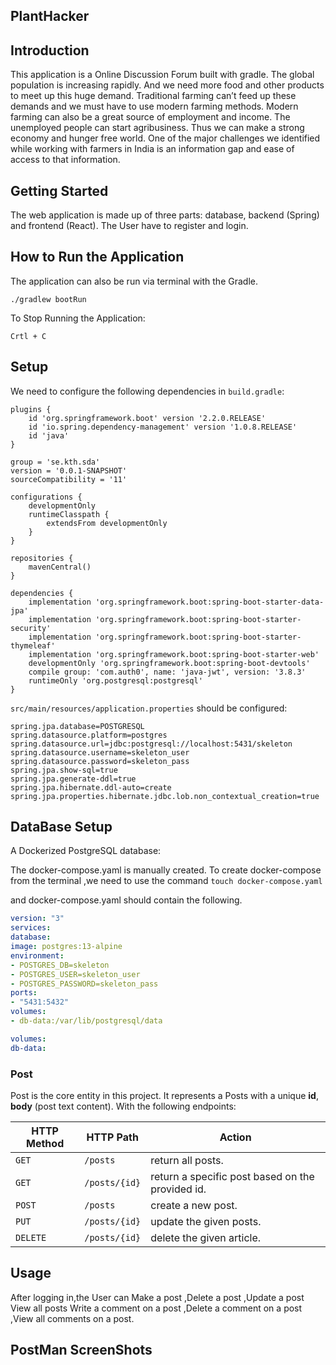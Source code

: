 ## PlantHacker

## Introduction
This application is a Online Discussion Forum built with gradle.
The global population is increasing rapidly. And we need more 
food and other products to meet up this huge demand. Traditional 
farming can’t feed up these demands and we must have to use modern 
farming methods. Modern farming can also be a great source of 
employment and income. The unemployed people can start agribusiness. 
Thus we can make a strong economy and hunger free world. One of the major challenges we identified while working with farmers in India is an information gap and ease of access to that information. 

## Getting Started

The web application is made up of three parts: database, backend  (Spring)
and frontend (React).
The User have to register and login.

## How to Run the Application
The application can also be run via terminal with the Gradle.

```
./gradlew bootRun
```
To Stop Running the Application:

```
Crtl + C
```
## Setup
We need to configure the following dependencies in `build.gradle`:

```Dependencies:
plugins {
	id 'org.springframework.boot' version '2.2.0.RELEASE'
	id 'io.spring.dependency-management' version '1.0.8.RELEASE'
	id 'java'
}

group = 'se.kth.sda'
version = '0.0.1-SNAPSHOT'
sourceCompatibility = '11'

configurations {
	developmentOnly
	runtimeClasspath {
		extendsFrom developmentOnly
	}
}

repositories {
	mavenCentral()
}

dependencies {
	implementation 'org.springframework.boot:spring-boot-starter-data-jpa'
	implementation 'org.springframework.boot:spring-boot-starter-security'
	implementation 'org.springframework.boot:spring-boot-starter-thymeleaf'
	implementation 'org.springframework.boot:spring-boot-starter-web'
	developmentOnly 'org.springframework.boot:spring-boot-devtools'
	compile group: 'com.auth0', name: 'java-jwt', version: '3.8.3'
	runtimeOnly 'org.postgresql:postgresql'
}

```

`src/main/resources/application.properties` should be configured:
```properties
spring.jpa.database=POSTGRESQL
spring.datasource.platform=postgres
spring.datasource.url=jdbc:postgresql://localhost:5431/skeleton
spring.datasource.username=skeleton_user
spring.datasource.password=skeleton_pass
spring.jpa.show-sql=true
spring.jpa.generate-ddl=true
spring.jpa.hibernate.ddl-auto=create
spring.jpa.properties.hibernate.jdbc.lob.non_contextual_creation=true
```
## DataBase Setup
A Dockerized PostgreSQL database:

The docker-compose.yaml is manually created.
To create docker-compose from the terminal ,we need to use the command
```touch docker-compose.yaml ```

and docker-compose.yaml should contain the following.
```docker-compose.yaml
version: "3"
services:
database:
image: postgres:13-alpine
environment:
- POSTGRES_DB=skeleton
- POSTGRES_USER=skeleton_user
- POSTGRES_PASSWORD=skeleton_pass
ports:
- "5431:5432"
volumes:
- db-data:/var/lib/postgresql/data

volumes:
db-data:
```
### Post
Post is the core entity in this project. It represents a Posts with a 
unique **id**, **body** (post text content).
With the following endpoints:

| HTTP Method | HTTP Path | Action |
| ------------|-----------|--------|
| `GET`    |  `/posts`     | return all posts. |
| `GET`    | `/posts/{id}` | return a specific post based on the provided id. |
| `POST`   | `/posts`    | create a new post. |
| `PUT`    | `/posts/{id}` | update the given posts. |
| `DELETE` | `/posts/{id}` | delete the given article. |

## Usage
After logging in,the User can
Make a post ,Delete a post ,Update a post View all posts
Write a comment on a post ,Delete a comment on a post ,View all comments on a post.

## PostMan ScreenShots

